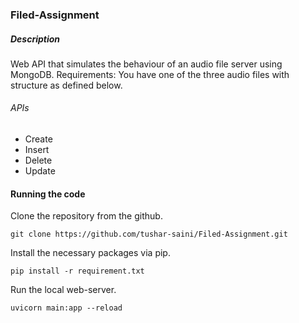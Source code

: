 ### Filed-Assignment

##### Description
Web API that simulates the behaviour of an audio file server using MongoDB.
Requirements: You have one of the three audio files with structure as defined below.


###### APIs
- Create
- Insert
- Delete
- Update

#### Running the code

Clone the repository from the github.

`git clone https://github.com/tushar-saini/Filed-Assignment.git`

Install the necessary packages via pip.

`pip install -r requirement.txt`

Run the local web-server.

` uvicorn main:app --reload `
